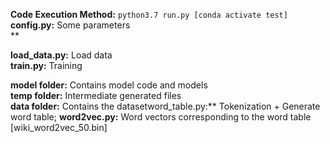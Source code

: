 **Code Execution Method:** `python3.7 run.py [conda activate test]`  
**config.py:** Some parameters  
**

**load_data.py:** Load data  
**train.py:** Training

**model folder:** Contains model code and models  
**temp folder:** Intermediate generated files  
**data folder:** Contains the datasetword_table.py:** Tokenization + Generate word table; 
**word2vec.py:** Word vectors corresponding to the word table [wiki_word2vec_50.bin]  
